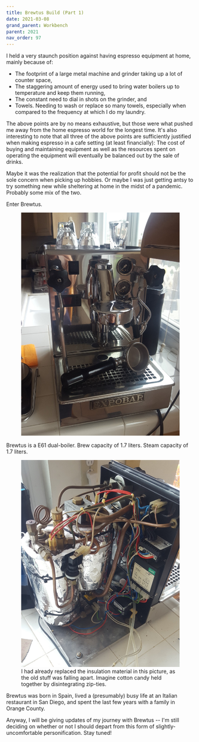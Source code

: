 ```yaml
---
title: Brewtus Build (Part 1)
date: 2021-03-08
grand_parent: Workbench
parent: 2021
nav_order: 97
---
```


I held a very staunch position against having espresso equipment at home, mainly because of:
- The footprint of a large metal machine and grinder taking up a lot of counter space,
- The staggering amount of energy used to bring water boilers up to temperature and keep them running,
- The constant need to dial in shots on the grinder, and
- Towels. Needing to wash or replace so many towels, especially when compared to the frequency at which I do my laundry.

The above points are by no means exhaustive, but those were what pushed me away from the home espresso world for the longest time. It's also interesting to note that all three of the above points are sufficiently justified when making espresso in a cafe setting (at least financially): The cost of buying and maintaining equipment as well as the resources spent on operating the equipment will eventually be balanced out by the sale of drinks.

Maybe it was the realization that the potential for profit should not be the sole concern when picking up hobbies. Or maybe I was just getting antsy to try something new while sheltering at home in the midst of a pandemic. Probably some mix of the two.

Enter Brewtus.

<figure><img src="https://raw.githubusercontent.com/alextongue/alextongue.github.io/master/workbench/resources/brewtus/newhome.jpg" width="1500"></figure>

Brewtus is a E61 dual-boiler. Brew capacity of 1.7 liters. Steam capacity of 1.7 liters.

<figure>
    <img src="https://raw.githubusercontent.com/alextongue/alextongue.github.io/master/workbench/resources/brewtus/boilers.jpg" width="1500">
    <figcaption>I had already replaced the insulation material in this picture, as the old stuff was falling apart. Imagine cotton candy held together by disintegrating zip-ties.</figcaption>
</figure>

Brewtus was born in Spain, lived a (presumably) busy life at an Italian restaurant in San Diego, and spent the last few years with a family in Orange County.

Anyway, I will be giving updates of my journey with Brewtus -- I'm still deciding on whether or not I should depart from this form of slightly-uncomfortable personification. Stay tuned!